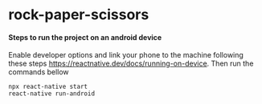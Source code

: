 # rock-paper-scissors

#### Steps to run the project on an android device

Enable developer options and link your phone to the machine following these steps https://reactnative.dev/docs/running-on-device. Then run the commands bellow
```
npx react-native start
react-native run-android
```



